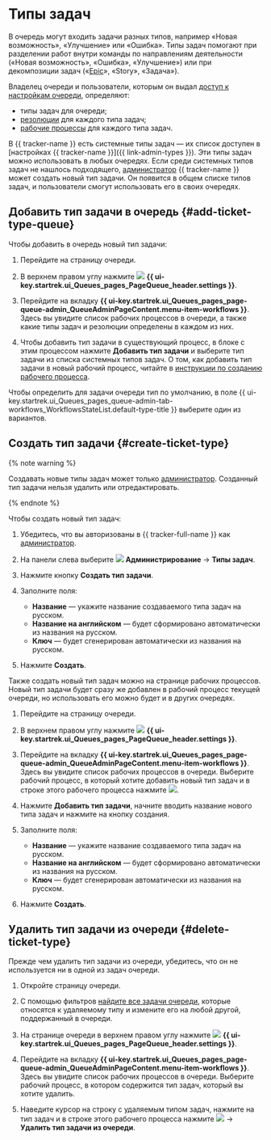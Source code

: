 # Типы задач

В очередь могут входить задачи разных типов, например «Новая возможность», «Улучшение» или «Ошибка». Типы задач помогают при разделении работ внутри команды по направлениям деятельности («Новая возможность», «Ошибка», «Улучшение») или при декомпозиции задач («[Epic](epic-new.md)», «Story», «Задача»).

Владелец очереди и пользователи, которым он выдал [доступ к настройкам очереди](queue-access.md), определяют:

* типы задач для очереди;
* [резолюции](create-resolution.md) для каждого типа задач;
* [рабочие процессы](add-workflow.md) для каждого типа задач.

В {{ tracker-name }} есть системные типы задач — их список доступен в [настройках {{ tracker-name }}]({{ link-admin-types }}). Эти типы задач можно использовать в любых очередях. Если среди системных типов задач не нашлось подходящего, [администратор](../role-model.md) {{ tracker-name }} может создать новый тип задачи. Он появится в общем списке типов задач, и пользователи смогут использовать его в своих очередях.

## Добавить тип задачи в очередь {#add-ticket-type-queue}

Чтобы добавить в очередь новый тип задачи:

1. Перейдите на страницу очереди.

1. В верхнем правом углу нажмите ![](../../_assets/tracker/svg/settings-old.svg) **{{ ui-key.startrek.ui_Queues_pages_PageQueue_header.settings }}**.

1. Перейдите на вкладку **{{ ui-key.startrek.ui_Queues_pages_page-queue-admin_QueueAdminPageContent.menu-item-workflows }}**. Здесь вы увидите список рабочих процессов в очереди, а также какие типы задач и резолюции определены в каждом из них.

1. Чтобы добавить тип задачи в существующий процесс, в блоке с этим процессом нажмите **Добавить тип задачи** и выберите тип задачи из списка системных типов задач. О том, как добавить тип задачи в новый рабочий процесс, читайте в [инструкции по созданию рабочего процесса](add-workflow.md#create).

Чтобы определить для задачи очереди тип по умолчанию, в поле {{ ui-key.startrek.ui_Queues_pages_queue-admin-tab-workflows_WorkflowsStateList.default-type-title }} выберите один из вариантов.

## Создать тип задачи {#create-ticket-type}

{% note warning %}

Создавать новые типы задач может только [администратор](../role-model.md). Созданный тип задачи нельзя удалить или отредактировать.

{% endnote %}

Чтобы создать новый тип задач:

1. Убедитесь, что вы авторизованы в {{ tracker-full-name }} как [администратор](../role-model.md).

1. На панели слева выберите ![](../../_assets/tracker/svg/admin.svg) **Администрирование** → **Типы задач**.

1. Нажмите кнопку **Создать тип задачи**.

1. Заполните поля:
   * **Название** — укажите название создаваемого типа задач на русском.
   * **Название на английском** — будет сформировано автоматически из названия на русском.
   * **Ключ** — будет сгенерирован автоматически из названия на русском.

1. Нажмите **Создать**.

Также создать новый тип задач можно на странице рабочих процессов. Новый тип задачи будет сразу же добавлен в рабочий процесс текущей очереди, но использовать его можно будет и в других очередях.

1. Перейдите на страницу очереди.

1. В верхнем правом углу нажмите ![](../../_assets/tracker/svg/settings-old.svg) **{{ ui-key.startrek.ui_Queues_pages_PageQueue_header.settings }}**.

1. Перейдите на вкладку **{{ ui-key.startrek.ui_Queues_pages_page-queue-admin_QueueAdminPageContent.menu-item-workflows }}**. Здесь вы увидите список рабочих процессов в очереди. Выберите рабочий процесс, в который хотите добавить новый тип задач и в строке этого рабочего процесса нажмите ![](../../_assets/tracker/svg/arrow.svg).

1. Нажмите **Добавить тип задачи**, начните вводить название нового типа задач и нажмите на кнопку создания.

1. Заполните поля:
   * **Название** — укажите название создаваемого типа задач на русском.
   * **Название на английском** — будет сформировано автоматически из названия на русском.
   * **Ключ** — будет сгенерирован автоматически из названия на русском.

1. Нажмите **Создать**.

## Удалить тип задачи из очереди {#delete-ticket-type}

Прежде чем удалить тип задачи из очереди, убедитесь, что он не используется ни в одной из задач очереди.

1. Откройте страницу очереди.

1. С помощью фильтров [найдите все задачи очереди](quick-filters.md), которые относятся к удаляемому типу и измените его на любой другой, поддержанный в очереди.

1. На странице очереди в верхнем правом углу нажмите ![](../../_assets/tracker/svg/settings-old.svg) **{{ ui-key.startrek.ui_Queues_pages_PageQueue_header.settings }}**.

1. Перейдите на вкладку **{{ ui-key.startrek.ui_Queues_pages_page-queue-admin_QueueAdminPageContent.menu-item-workflows }}**. Здесь вы увидите список рабочих процессов в очереди. Выберите рабочий процесс, в котором содержится тип задач, который вы хотите удалить.

1. Наведите курсор на строку с удаляемым типом задач, нажмите на тип задач и в строке этого рабочего процесса нажмите ![](../../_assets/tracker/svg/actions.svg) → **Удалить тип задачи из очереди**.
